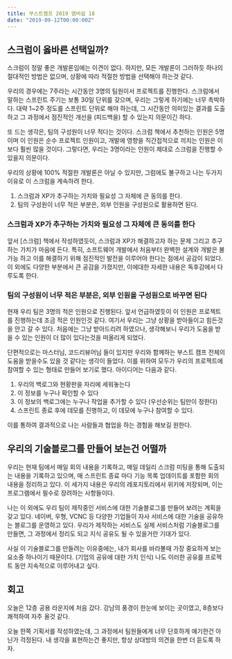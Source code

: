 ```yaml
---
title: 부스트캠프 2019 맴버쉽 18
date: "2019-09-12T00:00:00Z"
---
```


## 스크럼이 옳바른 선택일까?

스크럼이 정말 좋은 개발론임에는 이견이 없다. 하지만, 모든 개발론이 그러하듯 하나의 절대적인 방법은 없으며, 상황에 따라 적절한 방법을 선택해야 하는것 같다.

우리의 경우에는 7주라는 시간동안 3명의 팀원이서 프로젝트를 진행한다. 스크럼에서 말하는 스프린트 주기는 보통 30일 단위를 갖으며, 우리는 그렇게 하기에는 너무 촉박하다. 대략 1~2주 정도를 스프린트 단위로 해야 하는데, 그 시간동안 의미있는 결과를 도출하고 그 과정에서 점진적인 개선을 (피드백을) 할 수 있는지 의문이긴 하다.

또 드는 생각은, 팀의 구성원이 너무 적다는 것이다. 스크럼 책에서 추천하는 인원은 5명이며 이 인원은 순수 프로젝트 인원이고, 개발에 영향을 직간접적으로 끼치는 인원은 이보다 훨씬 많을 것이다. 그렇다면, 우리는 3명이라는 인원이 제대로 스크럼을 진행할 수 있을지 의문이다.

우리의 상황에 100% 적절한 개발론은 아닐 수 있지만, 그럼에도 불구하고 나는 두가지 이유로 이 스크럼을 계속하려 한다.

1. 스크럼과 XP가 추구하는 가치와 필요성 그 자체에 큰 동의를 한다.
2. 팀의 구성원이 너무 적은 부분은, 외부 인원을 구성원으로 활용하면 된다.

### 스크럼과 XP가 추구하는 가치와 필요성 그 자체에 큰 동의를 한다

앞서 [스크럼] 책에서 작성하였듯이, 스크럼과 XP가 해결하고자 하는 문제 그리고 추구하는 가치가 마음에 든다.
특히, 소프트웨어 개발에서 처음부터 완벽한 설계와 개발은 불가능 하고 이를 해결하기 위해 점진적인 발전을 이루어야 한다는 점에서 공감이 되었다. 이 외에도 다양한 부분에서 큰 공감을 가졌지만, 이에대한 자세한 내용은 독후감에서 다루도록 한다.

### 팀의 구성원이 너무 적은 부분은, 외부 인원을 구성원으로 바꾸면 된다

현재 우리 팀은 3명의 적은 인원으로 진행된다. 앞서 언급하였듯이 이 인원은 프로젝트를 진행하는데 조금 적은 인원인것 같다. 여기서 우리는 그냥 상황을 받아들이고 힘든것을 안고 갈 수 있다. 처음에는 그냥 받아드리려 하였으나, 생각해보니 우리가 도움을 받을 수 있는 인원이 더 많이 있다는것을 떠올리게 되었다.

단편적으로는 마스터님, 코드리뷰어님 들이 있지만 우리와 함께하는 부스트 캠프 전체의 도움을 받을수도 있을 것 같다는 생각이 들었다. 이를 위하여 모두가 우리의 프로젝트에 참여할 수 있는 형태로 만들어 보기로 했다. 아이디어는 다음과 같다.

1. 우리의 백로그와 현황판을 자리에 세워놓는다
2. 이 정보를 누구나 확인할 수 있다
3. 이 정보의 백로그에는 누구나 작업을 추가할 수 있다 (우선순위는 팀만이 정한다)
4. 스프린트 종료 후에 데모를 진행하고, 이 데모에 누구나 참여할 수 있다.

이를 통하여 결과적으로 나는 사람들과 협업을 하는 경험을 해보길 원한다.

## 우리의 기술블로그를 만들어 보는건 어떨까

우리는 현재 팀에서 매일 회의 내용을 기록하고, 매일 데일리 스크럼 미팅을 통해 도출되는 내용을 기록하고 있으며, 매 스프린트 종료 마다 기능 목록 업데이트를 포함한 회의 내용을 정리하고 있다. 이 세가지 내용은 우리의 레포지토리에서 위키에 저장되며, 이는 프로그램에서 필수로 장려하는 사항들이다.

나는 이 외에도 우리 팀이 제작중인 서비스에 대한 기술블로그를 만들어 보려는 계획을 갖고 있다. 네이버, 우형, VCNC 등 다양한 기업들이 자사 서비스에 대한 기술을 공유하는 블로그를 운영하고 있다. 우리가 제작하는 서비스도 실제 서비스처럼 기술블로그를 만들면, 그 과정에서 정리도 되고 지식 공유도 될 수 있을거란 기대가 있다.

사실 이 기술블로그를 만들려는 이유중에는, 내가 회사를 바라볼때 가장 중요하게 보는 요소중 하나이기 때문이다. (기업의 공유에 대한 가치 인식) 나도 이러한 공유를 프로젝트 동안 지속적으로 이루어내고 싶다.

## 회고

오늘은 12층 공용 라운지에 처음 갔다. 강남의 풍경이 한눈에 보이는 곳이였고, 8층보다 쾌적하여 자주 올것 같다.

오늘 한쪽 기획서를 작성하였는데, 그 과정에서 팀원들에게 너무 단호하게 얘기한건 아닌가 걱정된다. 내 생각을 표현하는건 좋지만, 항상 상대방의 의견을 한번 더 듣도록 하자.
